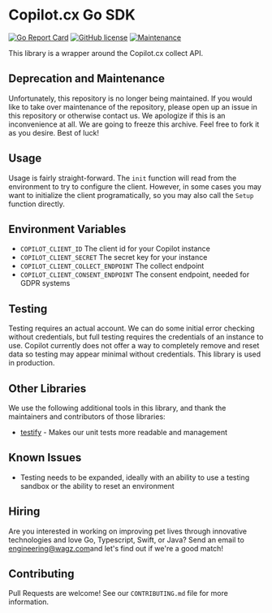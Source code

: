# Copilot.cx Go SDK

[![Go Report Card](https://goreportcard.com/badge/github.com/GetWagz/go-copilot)](https://goreportcard.com/report/github.com/GetWagz/go-copilot)
[![GitHub license](https://img.shields.io/github/license/Naereen/StrapDown.js.svg)](https://github.com/GetWagz/go-copilot/blob/master/LICENSE)
[![Maintenance](https://img.shields.io/badge/Maintained%3F-yes-green.svg)](https://GitHub.com/Naereen/StrapDown.js/graphs/commit-activity)

This library is a wrapper around the Copilot.cx collect API.

## Deprecation and Maintenance

Unfortunately, this repository is no longer being maintained. If you would like to take over maintenance of the repository, please open up an issue in this repository or otherwise contact us. We apologize if this is an inconvenience at all. We are going to freeze this archive. Feel free to fork it as you desire. Best of luck!

## Usage

Usage is fairly straight-forward. The `init` function will read from the environment to try to configure the client. However, in some cases you may want to initialize the client programatically, so you may also call the `Setup` function directly.

## Environment Variables

* `COPILOT_CLIENT_ID` The client id for your Copilot instance
* `COPILOT_CLIENT_SECRET` The secret key for your instance
* `COPILOT_CLIENT_COLLECT_ENDPOINT` The collect endpoint
* `COPILOT_CLIENT_CONSENT_ENDPOINT` The consent endpoint, needed for GDPR systems

## Testing

Testing requires an actual account. We can do some initial error checking without credentials, but full testing requires the credentials of an instance to use. Copilot currently does not offer a way to completely remove and reset data so testing may appear minimal without credentials. This library is used in production.

## Other Libraries

We use the following additional tools in this library, and thank the maintainers and contributors of those libraries:

* [testify](https://github.com/stretchr/testify) - Makes our unit tests more readable and management

## Known Issues

* Testing needs to be expanded, ideally with an ability to use a testing sandbox or the ability to reset an environment

## Hiring

Are you interested in working on improving pet lives through innovative technologies and love Go, Typescript, Swift, or Java? Send an email to [engineering@wagz.com](engineering@wagz.com)and let's find out if we're a good match!

## Contributing

Pull Requests are welcome! See our `CONTRIBUTING.md` file for more information.
